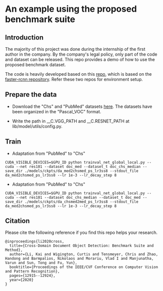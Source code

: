 # An example using the proposed benchmark suite


## Introduction

The majority of this project was done during the internship of the first author in the company. By the company's legal policy, only part of the code and dataset can be released. 
This repo provides a demo of how to use the proposed benchmark dataset.

The code is heavily developed based on this [repo](https://github.com/VisionLearningGroup/DA_Detection), which is based on 
the [faster-rcnn repository](https://github.com/jwyang/faster-rcnn.pytorch). Refer these two repos for environment setup. 


## Prepare the data
* Download the "Chs" and "PubMed" datasets [here](https://drive.google.com/file/d/1m4ns2gbl3d4fcms5Ta6IS80g964sn_b2/view?usp=sharing). The datasets have been organized in the "Pascal_VOC" format.

* Write the path in __C.VGG_PATH and __C.RESNET_PATH at lib/model/utils/config.py.


## Train
* Adaptation from "PubMed" to "Chs"
```
CUDA_VISIBLE_DEVICES=$GPU_ID python trainval_net_global_local.py --cuda --net res101 --dataset doc_med --dataset_t doc_chs_median --save_dir ./models/ckpts/da_med2chsmed_ps_lr3ss8 --stdout_file da_med2chsmed_ps_lr3ss8 --lr 1e-3 --lr_decay_step 8
```

* Adaptation from "PubMed" to "Chs"
```
CUDA_VISIBLE_DEVICES=$GPU_ID python trainval_net_global_local.py --cuda --net res101 --dataset doc_chs_median --dataset_t doc_med --save_dir ./models/ckpts/da_chsmed2med_ps_lr3ss8 --stdout_file da_med2chsmed_ps_lr3ss8 --lr 1e-3 --lr_decay_step 8
```

## Citation
Please cite the following reference if you find this repo helps your research.

```
@inproceedings{li2020cross,
  title={Cross-Domain Document Object Detection: Benchmark Suite and Method},
  author={Li, Kai and Wigington, Curtis and Tensmeyer, Chris and Zhao, Handong and Barmpalios, Nikolaos and Morariu, Vlad I and Manjunatha, Varun and Sun, Tong and Fu, Yun},
  booktitle={Proceedings of the IEEE/CVF Conference on Computer Vision and Pattern Recognition},
  pages={12915--12924},
  year={2020}
}
```



